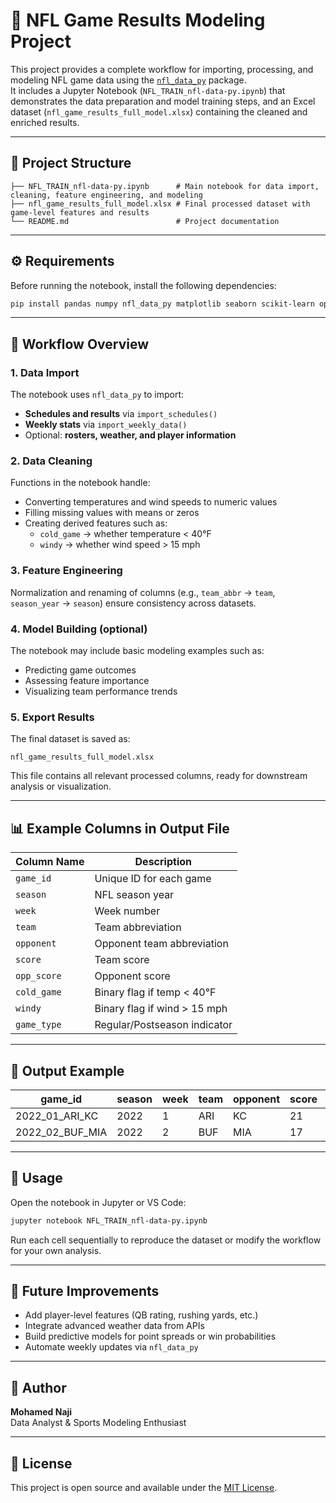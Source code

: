 # 🏈 NFL Game Results Modeling Project

This project provides a complete workflow for importing, processing, and modeling NFL game data using the [`nfl_data_py`](https://pypi.org/project/nfl-data-py/) package.  
It includes a Jupyter Notebook (`NFL_TRAIN_nfl-data-py.ipynb`) that demonstrates the data preparation and model training steps, and an Excel dataset (`nfl_game_results_full_model.xlsx`) containing the cleaned and enriched results.

---

## 📂 Project Structure

```
├── NFL_TRAIN_nfl-data-py.ipynb      # Main notebook for data import, cleaning, feature engineering, and modeling
├── nfl_game_results_full_model.xlsx # Final processed dataset with game-level features and results
└── README.md                        # Project documentation
```

---

## ⚙️ Requirements

Before running the notebook, install the following dependencies:

```bash
pip install pandas numpy nfl_data_py matplotlib seaborn scikit-learn openpyxl
```

---

## 🧠 Workflow Overview

### 1. Data Import
The notebook uses `nfl_data_py` to import:
- **Schedules and results** via `import_schedules()`
- **Weekly stats** via `import_weekly_data()`
- Optional: **rosters, weather, and player information**

### 2. Data Cleaning
Functions in the notebook handle:
- Converting temperatures and wind speeds to numeric values  
- Filling missing values with means or zeros  
- Creating derived features such as:
  - `cold_game` → whether temperature < 40°F  
  - `windy` → whether wind speed > 15 mph  

### 3. Feature Engineering
Normalization and renaming of columns (e.g., `team_abbr` → `team`, `season_year` → `season`) ensure consistency across datasets.

### 4. Model Building (optional)
The notebook may include basic modeling examples such as:
- Predicting game outcomes  
- Assessing feature importance  
- Visualizing team performance trends  

### 5. Export Results
The final dataset is saved as:
```
nfl_game_results_full_model.xlsx
```
This file contains all relevant processed columns, ready for downstream analysis or visualization.

---

## 📊 Example Columns in Output File

| Column Name | Description |
|--------------|-------------|
| `game_id` | Unique ID for each game |
| `season` | NFL season year |
| `week` | Week number |
| `team` | Team abbreviation |
| `opponent` | Opponent team abbreviation |
| `score` | Team score |
| `opp_score` | Opponent score |
| `cold_game` | Binary flag if temp < 40°F |
| `windy` | Binary flag if wind > 15 mph |
| `game_type` | Regular/Postseason indicator |

---

## 🧾 Output Example

| game_id | season | week | team | opponent | score | opp_score | cold_game | windy |
|----------|---------|------|------|-----------|--------|------------|------------|--------|
| 2022_01_ARI_KC | 2022 | 1 | ARI | KC | 21 | 44 | 0 | 0 |
| 2022_02_BUF_MIA | 2022 | 2 | BUF | MIA | 17 | 21 | 0 | 1 |

---

## 🚀 Usage

Open the notebook in Jupyter or VS Code:

```bash
jupyter notebook NFL_TRAIN_nfl-data-py.ipynb
```

Run each cell sequentially to reproduce the dataset or modify the workflow for your own analysis.

---

## 🧩 Future Improvements

- Add player-level features (QB rating, rushing yards, etc.)
- Integrate advanced weather data from APIs
- Build predictive models for point spreads or win probabilities
- Automate weekly updates via `nfl_data_py`

---

## 🏁 Author

**Mohamed Naji**  
Data Analyst & Sports Modeling Enthusiast  

---

## 📜 License

This project is open source and available under the [MIT License](LICENSE).
